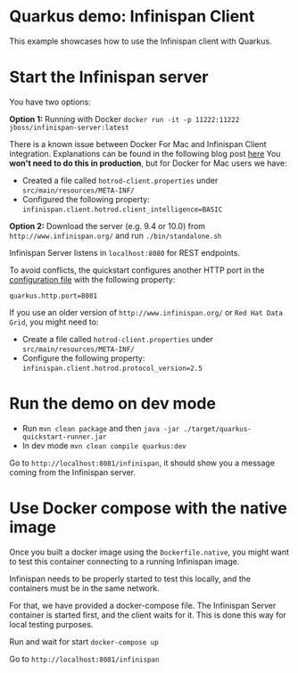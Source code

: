 # Quarkus demo: Infinispan Client

This example showcases how to use the Infinispan client with Quarkus. 

# Start the Infinispan server

You have two options:

**Option 1:** Running with Docker `docker run -it -p 11222:11222 jboss/infinispan-server:latest`

There is a known issue between Docker For Mac and Infinispan Client integration. Explanations can be found in
the following blog post [here](https://blog.infinispan.org/2018/03/accessing-infinispan-inside-docker-for.html)
You **won't need to do this in production**, but for Docker for Mac users we have:
- Created a file called `hotrod-client.properties` under `src/main/resources/META-INF/`
- Configured the following property: `infinispan.client.hotrod.client_intelligence=BASIC`

**Option 2:** Download the server (e.g. 9.4 or 10.0) from `http://www.infinispan.org/` and run `./bin/standalone.sh`

Infinispan Server listens in `localhost:8080` for REST endpoints.

To avoid conflicts, the quickstart configures another HTTP port in the [configuration file](/src/main/resources/application.properties) 
with the following property:

```
quarkus.http.port=8081
```

If you use an older version of `http://www.infinispan.org/` or ``Red Hat Data Grid``, you might need to:

- Create a file called `hotrod-client.properties` under `src/main/resources/META-INF/`
- Configure the following property: `infinispan.client.hotrod.protocol_version=2.5`

# Run the demo on dev mode

- Run `mvn clean package` and then `java -jar ./target/quarkus-quickstart-runner.jar`
- In dev mode `mvn clean compile quarkus:dev`

Go to `http://localhost:8081/infinispan`, it should show you a message coming from the Infinispan server.


# Use Docker compose with the native image

Once you built a docker image using the `Dockerfile.native`, you might want to test this
container connecting to a running Infinispan image.

Infinispan needs to be properly started to test this locally, and the containers must be in the same network.

For that, we have provided a docker-compose file. The Infinispan Server container is started first, and the client 
waits for it. This is done this way for local testing purposes. 

Run and wait for start `docker-compose up`

Go to `http://localhost:8081/infinispan` 
